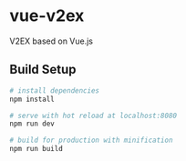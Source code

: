 # vue-v2ex

V2EX based on Vue.js

## Build Setup

``` bash
# install dependencies
npm install

# serve with hot reload at localhost:8080
npm run dev

# build for production with minification
npm run build
```
